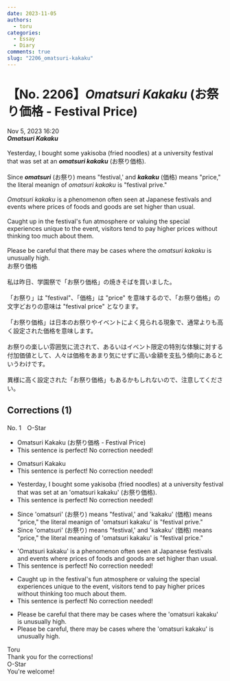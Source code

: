 ```yaml
---
date: 2023-11-05
authors:
  - toru
categories:
  - Essay
  - Diary
comments: true
slug: "2206_omatsuri-kakaku"
---
```


# 【No. 2206】<strong><em>Omatsuri Kakaku</em></strong> (お祭り価格 - Festival Price)
<div class="date">Nov 5, 2023 16:20</div>
<div id="post"><div id="body_show_ori">
<strong><em>Omatsuri Kakaku</em></strong><br/><br/>Yesterday, I bought some yakisoba (fried noodles) at a university festival that was set at an <strong><em>omatsuri kakaku</em></strong> (お祭り価格).<br/><br/>Since <strong><em>omatsuri</em></strong> (お祭り) means "festival,' and <strong><em>kakaku</em></strong> (価格) means "price," the literal meanign of <em>omatsuri kakaku</em> is "festival prive."<br/><br/><em>Omatsuri kakaku</em> is a phenomenon often seen at Japanese festivals and events where prices of foods and goods are set higher than usual.<br/><br/>Caught up in the festival's fun atmosphere or valuing the special experiences unique to the event, visitors tend to pay higher prices without thinking too much about them.<br/><br/>Please be careful that there may be cases where the <em>omatsuri kakaku</em> is unusually high.
</div></div>

<!-- more -->

<div id="post_ja"><div id="body_show_mo">
お祭り価格<br/><br/>私は昨日、学園祭で「お祭り価格」の焼きそばを買いました。<br/><br/>「お祭り」は "festival"、「価格」は "price" を意味するので、「お祭り価格」の文字どおりの意味は "festival price" となります。<br/><br/>「お祭り価格」は日本のお祭りやイベントによく見られる現象で、通常よりも高く設定された価格を意味します。<br/><br/>お祭りの楽しい雰囲気に流されて、あるいはイベント限定の特別な体験に対する付加価値として、人々は価格をあまり気にせずに高い金額を支払う傾向にあるというわけです。<br/><br/>異様に高く設定された「お祭り価格」もあるかもしれないので、注意してください。
</div></div>

## Corrections (1)
<div id="block"><div class="first_name"> No. 1　<span class="just_name">O-Star</span></div><div id="block2">
<ul class="correction_field">
<li class="incorrect">Omatsuri Kakaku (お祭り価格 - Festival Price)</li>
<li class="corrected perfect">This sentence is perfect! No correction needed!</li>
</ul>
<ul class="correction_field">
<li class="incorrect">Omatsuri Kakaku</li>
<li class="corrected perfect">This sentence is perfect! No correction needed!</li>
</ul>
<ul class="correction_field">
<li class="incorrect">Yesterday, I bought some yakisoba (fried noodles) at a university festival that was set at an 'omatsuri kakaku' (お祭り価格).</li>
<li class="corrected perfect">This sentence is perfect! No correction needed!</li>
</ul>
<ul class="correction_field">
<li class="incorrect">Since 'omatsuri' (お祭り) means "festival,' and 'kakaku' (価格) means "price," the literal meanign of 'omatsuri kakaku' is "festival prive."</li>
<li class="corrected correct">
Since 'omatsuri' (お祭り) means "festival,' and 'kakaku' (価格) means "price," the literal<span class="f_bold"> meaning </span>of 'omatsuri kakaku' is "festival <span class="f_bold">price."</span>
</li>
</ul>
<ul class="correction_field">
<li class="incorrect">'Omatsuri kakaku' is a phenomenon often seen at Japanese festivals and events where prices of foods and goods are set higher than usual.</li>
<li class="corrected perfect">This sentence is perfect! No correction needed!</li>
</ul>
<ul class="correction_field">
<li class="incorrect">Caught up in the festival's fun atmosphere or valuing the special experiences unique to the event, visitors tend to pay higher prices without thinking too much about them.</li>
<li class="corrected perfect">This sentence is perfect! No correction needed!</li>
</ul>
<ul class="correction_field">
<li class="incorrect">Please be careful that there may be cases where the 'omatsuri kakaku' is unusually high.</li>
<li class="corrected correct">
Please be <span class="f_bold">careful, there </span>may be cases where the 'omatsuri kakaku' is unusually high.
</li>
</ul>
</div><div class="name"><span class="just_name">Toru</span><br>
Thank you for the corrections!
</div>
<div class="name"><span class="just_name">O-Star</span><br>
You're welcome!
</div>
</div>
